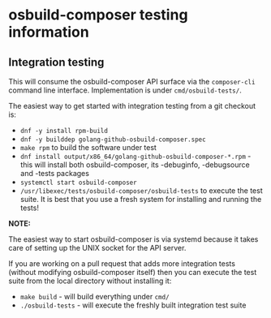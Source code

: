 # osbuild-composer testing information


## Integration testing

This will consume the osbuild-composer API surface via the `composer-cli`
command line interface. Implementation is under `cmd/osbuild-tests/`.

The easiest way to get started with integration testing from a git
checkout is:

* `dnf -y install rpm-build`
* `dnf -y builddep golang-github-osbuild-composer.spec`
* `make rpm` to build the software under test
* `dnf install output/x86_64/golang-github-osbuild-composer-*.rpm` - this will
  install both osbuild-composer, its -debuginfo, -debugsource and -tests packages
* `systemctl start osbuild-composer`
* `/usr/libexec/tests/osbuild-composer/osbuild-tests` to execute the test suite.
  It is best that you use a fresh system for installing and running the tests!

**NOTE:**

The easiest way to start osbuild-composer is via systemd because it takes care
of setting up the UNIX socket for the API server.

If you are working on a pull request that adds more integration tests
(without modifying osbuild-composer itself) then you can execute the test suite
from the local directory without installing it:

* `make build` - will build everything under `cmd/`
* `./osbuild-tests` - will execute the freshly built integration test suite
